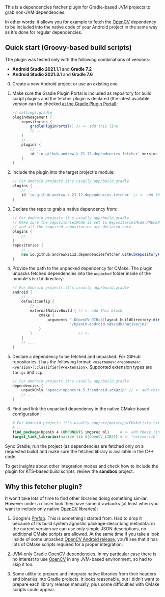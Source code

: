 This is a dependencies fetcher plugin for Gradle-based JVM projects to grab non-JVM dependencies.

In other words: it allows you for example to fetch the [OpenCV](https://opencv.org) dependency
to be included into the native code of your Android project in the same way as it's done for regular dependencies.


## Quick start (Groovy-based build scripts)

The plugin was tested only with the following combinations of versions:
- **Android Studio 2021.1.1** and **Gradle 7.2**
- **Android Studio 2021.3.1** and **Gradle 7.6**

0. Create a new Android project or use an existing one.

1. Make sure the Gradle Plugin Portal is included as repository for build script plugins 
   and the fetcher plugin is declared 
   (the latest available version can be checked
   [at the Gradle Plugin Portal](https://plugins.gradle.org/plugin/io.github.andrew-k-21-12.dependencies-fetcher)):
    ```groovy
    // settings.gradle
    pluginManagement {
        repositories {
            gradlePluginPortal() // <- add this line
            // ...
        }
        // ...
        plugins {
            // ...
            id 'io.github.andrew-k-21-12.dependencies-fetcher' version '2.1.0' // <- add this line
        }
    }
    ```

2. Include the plugin into the target project's module:
    ```groovy
    // For Android projects it's usually app/build.gradle
    plugins {
        // ...  
        id 'io.github.andrew-k-21-12.dependencies-fetcher' // <- add this line
    }
    ```
   
3. Declare the repo to grab a native dependency from:
    ```groovy
    // For Android projects it's usually app/build.gradle
    // Make sure the repositoriesMode is set to RepositoriesMode.PREFER_PROJECT for dependencyResolutionManagement
    // and all the required repositories are declared here.
    plugins {
        // ...    
    }
    repositories {
        // ...
        new io.github.andrewk2112.dependenciesfetcher.GitHubRepositoryFactory().create(it) // <- add this line
    }
    ```
   
4. Provide the path to the unpacked dependency for CMake. 
   The plugin unpacks fetched dependencies into the `unpacked` folder inside of the module's `build` directory:
    ```groovy
    // For Android projects it's usually app/build.gradle
    android {
        // ...
        defaultConfig {
            // ...
            externalNativeBuild { // <- add this block
                cmake {
                    arguments "-DOpenCV_DIR=${layout.buildDirectory.dir('unpacked').get()}" +
                              '/OpenCV-android-sdk/sdk/native/jni'
                }
            }                     // <-
        }
        // ...
    }
    ```
   
5. Declare a dependency to be fetched and unpacked.
   For GitHub repositories it has the following format:
   `<username>:<reponame>:<version>[:classifier]@<extension>`.
   Supported extension types are `tar.gz` and `zip`.
    ```groovy
    // For Android projects it's usually app/build.gradle
    dependencies {
        unpackOnly 'opencv:opencv:4.5.3:android-sdk@zip' // <- add this line
        // ...
    }
    ```

6. Find and link the unpacked dependency in the native CMake-based configuration:
    ```cmake
    # For Android projects it's usually app/src/main/cpp/CMakeLists.txt
    # ...
    find_package(OpenCV 4 COMPONENTS imgproc ml)     # <- add these lines
    target_link_libraries(native-lib ${OpenCV_LIBS}) # <- "native-lib" is a target to link the native dependency to
    ```

Sync Gradle, run the project (as dependencies are fetched only on a requested build) 
and make sure the fetched library is available in the C++ code.

To get insights about other integration modes and check how to include the plugin for KTS-based build scripts,
review the **sandbox** project.


## Why this fetcher plugin?

It won't take lots of time to find other libraries doing something similar. 
However under a closer look they have some drawbacks
(at least when you want to include only native [OpenCV](https://opencv.org) libraries):

1. Google's [Prefab](https://google.github.io/prefab). This is something I started from. 
   Had to drop it because of its build system agnostic package-describing metadata:
   in the current version we can use only simple JSON descriptions, no additional CMake scripts are allowed.
   At the same time if you take a look inside of some unpacked [OpenCV Android release](https://opencv.org/releases),
   you'll see that it has lots of CMake scripts required for a proper integration.

2. [JVM-only Gradle OpenCV dependencies](https://github.com/quickbirdstudios/opencv-android). 
   In my particular case there is no interest to use [OpenCV](https://opencv.org) in any JVM-based environment,
   so had to skip it too.

3. Some utility to prepare and integrate native libraries from their headers and binaries into Gradle projects.
   It looks reasonable, but I didn't want to prepare each library release manually,
   plus some difficulties with CMake scripts could appear.
